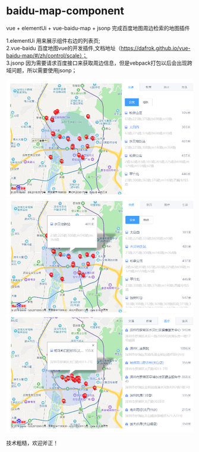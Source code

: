 # baidu-map-component
vue + elementUi + vue-baidu-map + jsonp 完成百度地图周边检索的地图插件

1.elementUi 用来展示组件右边的列表页;  
2.vue-baidu 百度地图vue的开发插件,文档地址（https://dafrok.github.io/vue-baidu-map/#/zh/control/scale）；   
3.jsonp 因为需要请求百度接口来获取周边信息，但是vebpack打包以后会出现跨域问题，所以需要使用jsonp；  

![图示](https://github.com/RamboZheng/baidu-map-component/blob/master/img/img-1.png)  
![图示](https://github.com/RamboZheng/baidu-map-component/blob/master/img/img-2.png)  
![图示](https://github.com/RamboZheng/baidu-map-component/blob/master/img/img-3.png)  

技术粗糙，欢迎斧正！